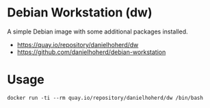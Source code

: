 # Debian Workstation (dw)

A simple Debian image with some additional packages installed.

- <https://quay.io/repository/danielhoherd/dw>
- <https://github.com/danielhoherd/debian-workstation>

# Usage

```
docker run -ti --rm quay.io/repository/danielhoherd/dw /bin/bash
```
